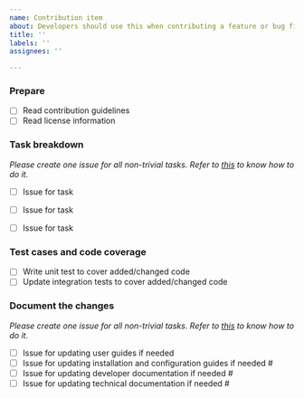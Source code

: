 ```yaml
---
name: Contribution item
about: Developers should use this when contributing a feature or bug fix
title: ''
labels: ''
assignees: ''

---
```


### Prepare
- [ ] Read contribution guidelines
- [ ] Read license information

### Task breakdown

_Please create one issue for all non-trivial tasks. Refer to [this](https://docs.github.com/en/issues/tracking-your-work-with-issues/creating-an-issue#creating-an-issue-from-a-task-list-item) to know how to do it._ 

- [ ] Issue for task
- [ ] Issue for task
- [ ] Issue for task


### Test cases and code coverage
- [ ] Write unit test to cover added/changed code
- [ ] Update integration tests to cover added/changed code

### Document the changes

_Please create one issue for all non-trivial tasks. Refer to [this](https://docs.github.com/en/issues/tracking-your-work-with-issues/creating-an-issue#creating-an-issue-from-a-task-list-item) to know how to do it._ 

- [ ] Issue for updating user guides if needed
- [ ] Issue for updating installation and configuration guides if needed # <issue that tracks this task>
- [ ] Issue for updating developer documentation if needed # <issue that tracks this task>
- [ ] Issue for updating technical documentation if needed # <issue that tracks this task>

